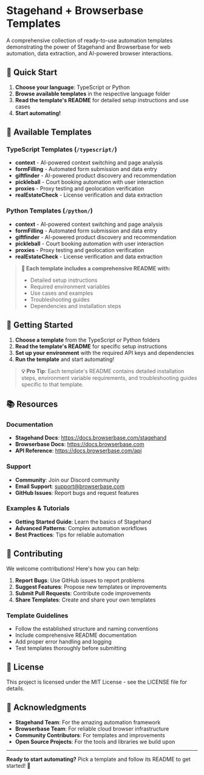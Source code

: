 # Stagehand + Browserbase Templates

A comprehensive collection of ready-to-use automation templates demonstrating the power of Stagehand and Browserbase for web automation, data extraction, and AI-powered browser interactions.

## 🚀 Quick Start

1. **Choose your language**: TypeScript or Python
2. **Browse available templates** in the respective language folder
3. **Read the template's README** for detailed setup instructions and use cases
4. **Start automating!**

## 📁 Available Templates

### TypeScript Templates (`/typescript/`)
- **context** - AI-powered context switching and page analysis
- **formFilling** - Automated form submission and data entry  
- **giftfinder** - AI-powered product discovery and recommendation
- **pickleball** - Court booking automation with user interaction
- **proxies** - Proxy testing and geolocation verification
- **realEstateCheck** - License verification and data extraction

### Python Templates (`/python/`)
- **context** - AI-powered context switching and page analysis
- **formFilling** - Automated form submission and data entry
- **giftfinder** - AI-powered product discovery and recommendation
- **pickleball** - Court booking automation with user interaction
- **proxies** - Proxy testing and geolocation verification
- **realEstateCheck** - License verification and data extraction

> **📖 Each template includes a comprehensive README with:**
> - Detailed setup instructions
> - Required environment variables
> - Use cases and examples
> - Troubleshooting guides
> - Dependencies and installation steps

## 🔧 Getting Started

1. **Choose a template** from the TypeScript or Python folders
2. **Read the template's README** for specific setup instructions
3. **Set up your environment** with the required API keys and dependencies
4. **Run the template** and start automating!

> **💡 Pro Tip**: Each template's README contains detailed installation steps, environment variable requirements, and troubleshooting guides specific to that template.

## 📚 Resources

### Documentation
- **Stagehand Docs**: https://docs.browserbase.com/stagehand
- **Browserbase Docs**: https://docs.browserbase.com
- **API Reference**: https://docs.browserbase.com/api

### Support
- **Community**: Join our Discord community
- **Email Support**: support@browserbase.com
- **GitHub Issues**: Report bugs and request features

### Examples & Tutorials
- **Getting Started Guide**: Learn the basics of Stagehand
- **Advanced Patterns**: Complex automation workflows
- **Best Practices**: Tips for reliable automation

## 🤝 Contributing

We welcome contributions! Here's how you can help:

1. **Report Bugs**: Use GitHub issues to report problems
2. **Suggest Features**: Propose new templates or improvements
3. **Submit Pull Requests**: Contribute code improvements
4. **Share Templates**: Create and share your own templates

### Template Guidelines
- Follow the established structure and naming conventions
- Include comprehensive README documentation
- Add proper error handling and logging
- Test templates thoroughly before submitting

## 📄 License

This project is licensed under the MIT License - see the LICENSE file for details.

## 🙏 Acknowledgments

- **Stagehand Team**: For the amazing automation framework
- **Browserbase Team**: For reliable cloud browser infrastructure
- **Community Contributors**: For templates and improvements
- **Open Source Projects**: For the tools and libraries we build upon

---

**Ready to start automating?** Pick a template and follow its README to get started! 🚀
